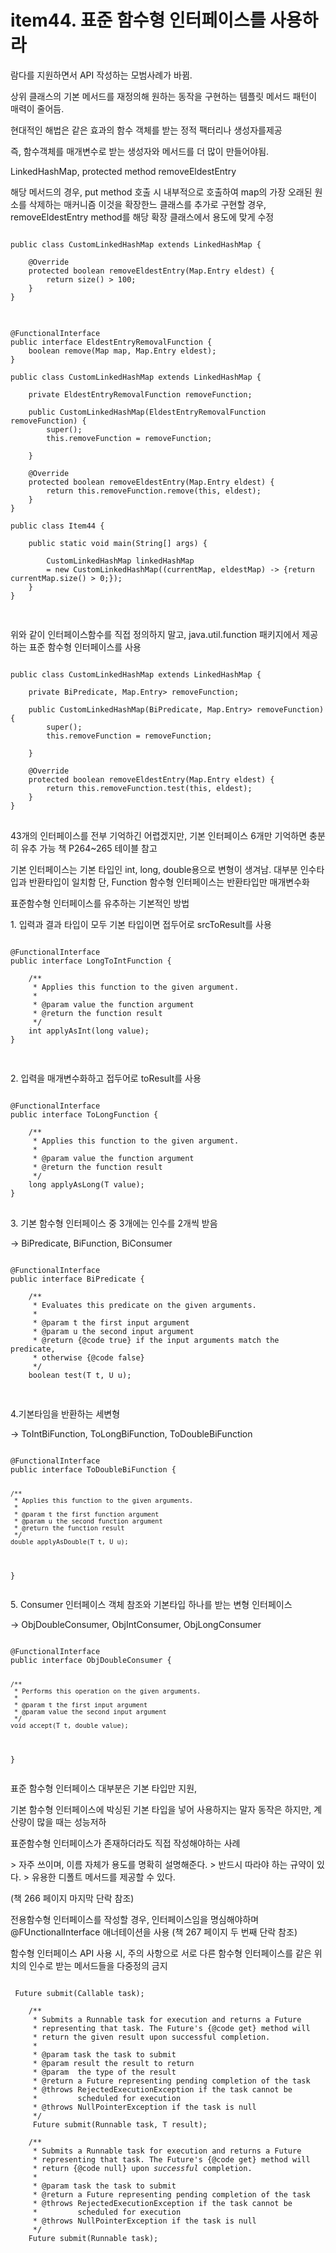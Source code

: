 # item44. 표준 함수형 인터페이스를 사용하라
<p>람다를 지원하면서 API 작성하는 모범사례가 바뀜.</P>
상위 클래스의 기본 메서드를 재정의해 원하는 동작을 구현하는 템플릿 메서드 패턴이 매력이 줄어듬.

<p>현대적인 해법은 같은 효과의 함수 객체를 받는 정적 팩터리나 생성자를제공</P>
즉, 함수객체를 매개변수로 받는 생성자와 메서드를 더 많이 만들어야됨.

<p>LinkedHashMap, protected method removeEldestEntry</p>
해당 메서드의 경우, put method 호출 시 내부적으로 호출하여 map의 가장 오래된 원소를 삭제하는 매커니즘
이것을 확장한느 클래스를 추가로 구현할 경우, removeEldestEntry method를 해당 확장 클래스에서 용도에 맞게 수정

<pre>
<code>
public class CustomLinkedHashMap<K, V> extends LinkedHashMap<K, V> {

	@Override
	protected boolean removeEldestEntry(Map.Entry<K,V> eldest) {
        return size() > 100;
    }
}
</code>
</pre>


<pre>
<code>
@FunctionalInterface
public interface EldestEntryRemovalFunction<K, V> {
	boolean remove(Map<K, V> map, Map.Entry<K, V> eldest);
}

public class CustomLinkedHashMap<K, V> extends LinkedHashMap<K, V> {

	private EldestEntryRemovalFunction<K, V> removeFunction;
	
	public CustomLinkedHashMap(EldestEntryRemovalFunction<K, V> removeFunction) {
		super();
		this.removeFunction = removeFunction;
		
	}
	
	@Override
	protected boolean removeEldestEntry(Map.Entry<K,V> eldest) {
        return this.removeFunction.remove(this, eldest);
    }
}

public class Item44 {

	public static void main(String[] args) {
		
		CustomLinkedHashMap<String, Object> linkedHashMap
		= new CustomLinkedHashMap<String, Object>((currentMap, eldestMap) -> {return currentMap.size() > 0;});
	}
}

</code>
</pre>

위와 같이 인터페이스함수를 직접 정의하지 말고, java.util.function 패키지에서 제공하는 표준 함수형 인터페이스를 사용
<pre>
<code>
public class CustomLinkedHashMap<K, V> extends LinkedHashMap<K, V> {

	private BiPredicate<Map<K, V>, Map.Entry<K, V>> removeFunction;
	
	public CustomLinkedHashMap(BiPredicate<Map<K, V>, Map.Entry<K, V>> removeFunction) {
		super();
		this.removeFunction = removeFunction;
		
	}
	
	@Override
	protected boolean removeEldestEntry(Map.Entry<K,V> eldest) {
		return this.removeFunction.test(this, eldest);
    }
}
</code>
</pre>

43개의 인터페이스를 전부 기억하긴 어렵겠지만, 기본 인터페이스 6개만 기억하면 충분히 유추 가능
책 P264~265 테이블 참고

기본 인터페이스는 기본 타입인 int, long, double용으로 변형이 생겨남. 대부분 인수타입과 반환타입이 일치함
단, Function 함수형 인터페이스는 반환타입만 매개변수화

표준함수형 인터페이스를 유추하는 기본적인 방법
<p>1. 입력과 결과 타입이 모두 기본 타입이면 접두어로 srcToResult를 사용</p>

<pre>
<code>
@FunctionalInterface
public interface LongToIntFunction {

    /**
     * Applies this function to the given argument.
     *
     * @param value the function argument
     * @return the function result
     */
    int applyAsInt(long value);
}

</code>
</pre>
<p>2. 입력을 매개변수화하고 접두어로 toResult를 사용</p>

<pre>
<code>
@FunctionalInterface
public interface ToLongFunction<T> {

    /**
     * Applies this function to the given argument.
     *
     * @param value the function argument
     * @return the function result
     */
    long applyAsLong(T value);
}
</code>
</pre>
<p>3. 기본 함수형 인터페이스 중 3개에는 인수를 2개씩 받음</p>
-> BiPredicate<T, U>, BiFunction<T, U, R>, BiConsumer<T,U>

<pre>
<code>
@FunctionalInterface
public interface BiPredicate<T, U> {

    /**
     * Evaluates this predicate on the given arguments.
     *
     * @param t the first input argument
     * @param u the second input argument
     * @return {@code true} if the input arguments match the predicate,
     * otherwise {@code false}
     */
    boolean test(T t, U u);

</code>
</pre>

<p>4.기본타임을 반환하는 세변형</p>
-> ToIntBiFunction<T,U>, ToLongBiFunction<T,U>, ToDoubleBiFunction<T,U>
<pre>
<code>
@FunctionalInterface
public interface ToDoubleBiFunction<T, U> {

    /**
     * Applies this function to the given arguments.
     *
     * @param t the first function argument
     * @param u the second function argument
     * @return the function result
     */
    double applyAsDouble(T t, U u);
}
</code>
</pre>

<p>5. Consumer 인터페이스 객체 참조와 기본타입 하나를 받는 변형 인터페이스</p>
-> ObjDoubleConsumer<T>, ObjIntConsumer<T>, ObjLongConsumer<T>
<pre>
<code>
@FunctionalInterface
public interface ObjDoubleConsumer<T> {

    /**
     * Performs this operation on the given arguments.
     *
     * @param t the first input argument
     * @param value the second input argument
     */
    void accept(T t, double value);
}
</code>
</pre>

<p>표준 함수형 인터페이스 대부분은 기본 타입만 지원,</p>
기본 함수형 인터페이스에 박싱된 기본 타입을 넣어 사용하지는 말자
동작은 하지만, 계산량이 많을 때는 성능저하

<p>표준함수형 인터페이스가 존재하더라도 직접 작성해야하는 사례</p>
> 자주 쓰이며, 이름 자체가 용도를 명확히 설명해준다.
> 반드시 따라야 하는 규약이 있다.
> 유용한 디폴트 메서드를 제공할 수 있다.

(책 266 페이지 마지막 단락 참조)

전용함수형 인터페이스를 작성할 경우, 인터페이스임을 명심해야하며 @FUnctionalInterface 애너테이션을 사용
(책 267 페이지 두 번째 단락 참조)

함수형 인터페이스 API 사용 시, 주의 사항으로 서로 다른 함수형 인터페이스를 같은 위치의 인수로 받는 메서드들을 다중정의 금지
<pre>
<code>
<T> Future<T> submit(Callable<T> task);

    /**
     * Submits a Runnable task for execution and returns a Future
     * representing that task. The Future's {@code get} method will
     * return the given result upon successful completion.
     *
     * @param task the task to submit
     * @param result the result to return
     * @param <T> the type of the result
     * @return a Future representing pending completion of the task
     * @throws RejectedExecutionException if the task cannot be
     *         scheduled for execution
     * @throws NullPointerException if the task is null
     */
    <T> Future<T> submit(Runnable task, T result);

    /**
     * Submits a Runnable task for execution and returns a Future
     * representing that task. The Future's {@code get} method will
     * return {@code null} upon <em>successful</em> completion.
     *
     * @param task the task to submit
     * @return a Future representing pending completion of the task
     * @throws RejectedExecutionException if the task cannot be
     *         scheduled for execution
     * @throws NullPointerException if the task is null
     */
    Future<?> submit(Runnable task);
</code>
</pre>
